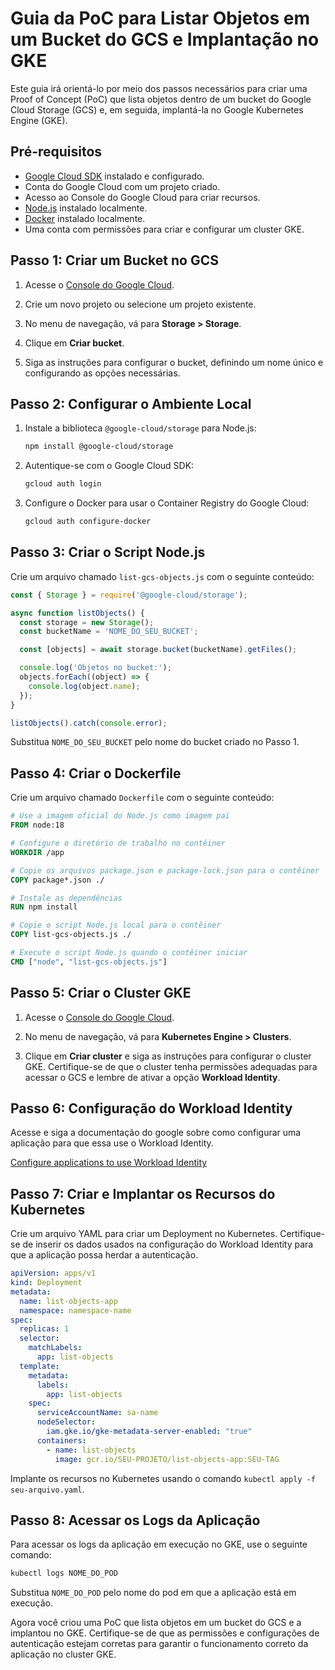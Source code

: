 # Guia da PoC para Listar Objetos em um Bucket do GCS e Implantação no GKE

Este guia irá orientá-lo por meio dos passos necessários para criar uma Proof of Concept (PoC) que lista objetos dentro de um bucket do Google Cloud Storage (GCS) e, em seguida, implantá-la no Google Kubernetes Engine (GKE).

## Pré-requisitos

- [Google Cloud SDK](https://cloud.google.com/sdk/docs/install) instalado e configurado.
- Conta do Google Cloud com um projeto criado.
- Acesso ao Console do Google Cloud para criar recursos.
- [Node.js](https://nodejs.org/) instalado localmente.
- [Docker](https://www.docker.com/) instalado localmente.
- Uma conta com permissões para criar e configurar um cluster GKE.

## Passo 1: Criar um Bucket no GCS

1. Acesse o [Console do Google Cloud](https://console.cloud.google.com/).

2. Crie um novo projeto ou selecione um projeto existente.

3. No menu de navegação, vá para **Storage > Storage**.

4. Clique em **Criar bucket**.

5. Siga as instruções para configurar o bucket, definindo um nome único e configurando as opções necessárias.

## Passo 2: Configurar o Ambiente Local

1. Instale a biblioteca `@google-cloud/storage` para Node.js:

   ```bash
   npm install @google-cloud/storage
   ```

2. Autentique-se com o Google Cloud SDK:

   ```bash
   gcloud auth login
   ```

3. Configure o Docker para usar o Container Registry do Google Cloud:

   ```bash
   gcloud auth configure-docker
   ```

## Passo 3: Criar o Script Node.js

Crie um arquivo chamado `list-gcs-objects.js` com o seguinte conteúdo:

```javascript
const { Storage } = require('@google-cloud/storage');

async function listObjects() {
  const storage = new Storage();
  const bucketName = 'NOME_DO_SEU_BUCKET';

  const [objects] = await storage.bucket(bucketName).getFiles();

  console.log('Objetos no bucket:');
  objects.forEach((object) => {
    console.log(object.name);
  });
}

listObjects().catch(console.error);
```

Substitua `NOME_DO_SEU_BUCKET` pelo nome do bucket criado no Passo 1.

## Passo 4: Criar o Dockerfile

Crie um arquivo chamado `Dockerfile` com o seguinte conteúdo:

```Dockerfile
# Use a imagem oficial do Node.js como imagem pai
FROM node:18

# Configure o diretório de trabalho no contêiner
WORKDIR /app

# Copie os arquivos package.json e package-lock.json para o contêiner
COPY package*.json ./

# Instale as dependências
RUN npm install

# Copie o script Node.js local para o contêiner
COPY list-gcs-objects.js ./

# Execute o script Node.js quando o contêiner iniciar
CMD ["node", "list-gcs-objects.js"]
```

## Passo 5: Criar o Cluster GKE

1. Acesse o [Console do Google Cloud](https://console.cloud.google.com/).

2. No menu de navegação, vá para **Kubernetes Engine > Clusters**.

3. Clique em **Criar cluster** e siga as instruções para configurar o cluster GKE. Certifique-se de que o cluster tenha permissões adequadas para acessar o GCS e lembre de ativar a opção **Workload Identity**.

## Passo 6: Configuração do Workload Identity

Acesse e siga a documentação do google sobre como configurar uma aplicação para que essa use o Workload Identity.

[Configure applications to use Workload Identity](https://cloud.google.com/kubernetes-engine/docs/how-to/workload-identity#authenticating_to)

## Passo 7: Criar e Implantar os Recursos do Kubernetes

Crie um arquivo YAML para criar um Deployment no Kubernetes. Certifique-se de inserir os dados usados na configuração do Workload Identity para que a aplicação possa herdar a autenticação.

```yaml
apiVersion: apps/v1
kind: Deployment
metadata:
  name: list-objects-app
  namespace: namespace-name
spec:
  replicas: 1
  selector:
    matchLabels:
      app: list-objects
  template:
    metadata:
      labels:
        app: list-objects
    spec:
      serviceAccountName: sa-name
      nodeSelector:
        iam.gke.io/gke-metadata-server-enabled: "true"
      containers:
        - name: list-objects
          image: gcr.io/SEU-PROJETO/list-objects-app:SEU-TAG
```

Implante os recursos no Kubernetes usando o comando `kubectl apply -f seu-arquivo.yaml`.

## Passo 8: Acessar os Logs da Aplicação

Para acessar os logs da aplicação em execução no GKE, use o seguinte comando:

```bash
kubectl logs NOME_DO_POD
```

Substitua `NOME_DO_POD` pelo nome do pod em que a aplicação está em execução.

Agora você criou uma PoC que lista objetos em um bucket do GCS e a implantou no GKE. Certifique-se de que as permissões e configurações de autenticação estejam corretas para garantir o funcionamento correto da aplicação no cluster GKE.